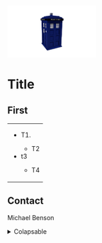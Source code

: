 <img src="images/TardisT.png" width="200"> 

# Title 

## First
<table>
<td>
  <ul>
    <li>T1.</li>
      <ul><li>T2</li></ul>    
    <li>t3</li><ul>
      <li>T4</li>
  </ul>
</td>
</table>

## Contact
Michael Benson

<details>
<summary>Colapsable</summary>

:desktop_computer:
| col1 | col2 | col3 |
|---|---|---|
| c1r1 | c2r1 | c3r1 |
| c1r2 | c2r2 | c3r2 |

</details>
